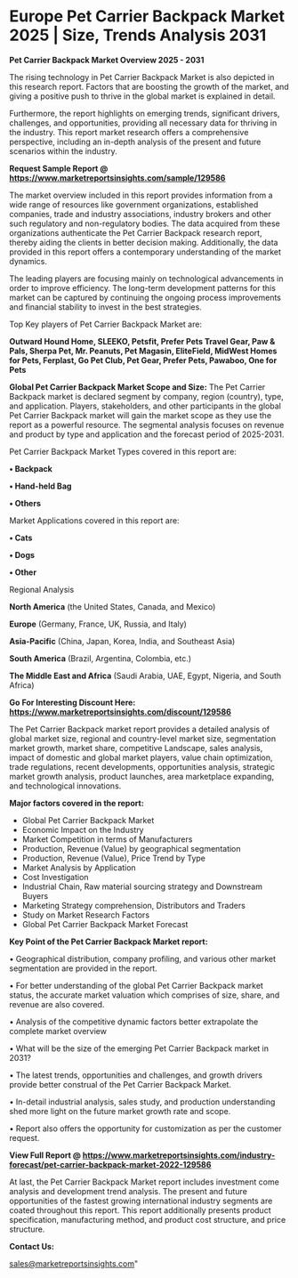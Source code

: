 # Europe Pet Carrier Backpack Market 2025 | Size, Trends Analysis 2031

<Strong> Pet Carrier Backpack Market Overview 2025 - 2031</strong>

The rising technology in Pet Carrier Backpack Market is also depicted in this research report. Factors that are boosting the growth of the market, and giving a positive push to thrive in the global market is explained in detail.

Furthermore, the report highlights on emerging trends, significant drivers, challenges, and opportunities, providing all necessary data for thriving in the industry. This report market research offers a comprehensive perspective, including an in-depth analysis of the present and future scenarios within the industry.

<strong>Request Sample Report @ <a href=https://www.marketreportsinsights.com/sample/129586>https://www.marketreportsinsights.com/sample/129586</a></strong>

The market overview included in this report provides information from a wide range of resources like government organizations, established companies, trade and industry associations, industry brokers and other such regulatory and non-regulatory bodies. The data acquired from these organizations authenticate the Pet Carrier Backpack research report, thereby aiding the clients in better decision making. Additionally, the data provided in this report offers a contemporary understanding of the market dynamics.

The leading players are focusing mainly on technological advancements in order to improve efficiency. The long-term development patterns for this market can be captured by continuing the ongoing process improvements and financial stability to invest in the best strategies.

Top Key players of Pet Carrier Backpack Market are:

<strong>Outward Hound Home, SLEEKO, Petsfit, Prefer Pets Travel Gear, Paw & Pals, Sherpa Pet, Mr. Peanuts, Pet Magasin, EliteField, MidWest Homes for Pets, Ferplast, Go Pet Club, Pet Gear, Prefer Pets, Pawaboo, One for Pets</strong>

<strong><b>Global Pet Carrier Backpack Market Scope and Size:</b></strong>
The Pet Carrier Backpack market is declared segment by company, region (country), type, and application. Players, stakeholders, and other participants in the global Pet Carrier Backpack market will gain the market scope as they use the report as a powerful resource. The segmental analysis focuses on revenue and product by type and application and the forecast period of 2025-2031.

Pet Carrier Backpack Market Types covered in this report are:

<strong>• Backpack

• Hand-held Bag

• Others</strong>

Market Applications covered in this report are:

<strong>• Cats

• Dogs

• Other</strong> 

Regional Analysis

<strong>North America</strong> (the United States, Canada, and Mexico)

<strong>Europe</strong> (Germany, France, UK, Russia, and Italy)

<strong>Asia-Pacific</strong> (China, Japan, Korea, India, and Southeast Asia)

<strong>South America</strong> (Brazil, Argentina, Colombia, etc.)

<strong>The Middle East and Africa</strong> (Saudi Arabia, UAE, Egypt, Nigeria, and South Africa)

<strong>Go For Interesting Discount Here: <a href=https://www.marketreportsinsights.com/discount/129586>https://www.marketreportsinsights.com/discount/129586</a></strong>

The Pet Carrier Backpack market report provides a detailed analysis of global market size, regional and country-level market size, segmentation market growth, market share, competitive Landscape, sales analysis, impact of domestic and global market players, value chain optimization, trade regulations, recent developments, opportunities analysis, strategic market growth analysis, product launches, area marketplace expanding, and technological innovations.

<strong><b>Major factors covered in the report:</b></strong>
<ul>
  <li>Global Pet Carrier Backpack Market </li>
  <li>Economic Impact on the Industry</li>
  <li>Market Competition in terms of Manufacturers</li>
  <li>Production, Revenue (Value) by geographical segmentation</li>
  <li>Production, Revenue (Value), Price Trend by Type</li>
  <li>Market Analysis by Application</li>
  <li>Cost Investigation</li>
  <li>Industrial Chain, Raw material sourcing strategy and Downstream Buyers</li>
  <li>Marketing Strategy comprehension, Distributors and Traders</li>
  <li>Study on Market Research Factors</li>
  <li>Global Pet Carrier Backpack Market Forecast</li>
</ul>

<strong><b>Key Point of the Pet Carrier Backpack Market report:</b></strong>

• Geographical distribution, company profiling, and various other market segmentation are provided in the report.

• For better understanding of the global Pet Carrier Backpack market status, the accurate market valuation which comprises of size, share, and revenue are also covered.

• Analysis of the competitive dynamic factors better extrapolate the complete market overview

• What will be the size of the emerging Pet Carrier Backpack market in 2031?

• The latest trends, opportunities and challenges, and growth drivers provide better construal of the Pet Carrier Backpack Market.

• In-detail industrial analysis, sales study, and production understanding shed more light on the future market growth rate and scope.

• Report also offers the opportunity for customization as per the customer request.

<strong><b>View Full Report @ <a href=https://www.marketreportsinsights.com/industry-forecast/pet-carrier-backpack-market-2022-129586>https://www.marketreportsinsights.com/industry-forecast/pet-carrier-backpack-market-2022-129586</a></b></strong>


At last, the Pet Carrier Backpack Market report includes investment come analysis and development trend analysis. The present and future opportunities of the fastest growing international industry segments are coated throughout this report. This report additionally presents product specification, manufacturing method, and product cost structure, and price structure.

<strong>Contact Us:</strong>

sales@marketreportsinsights.com"
